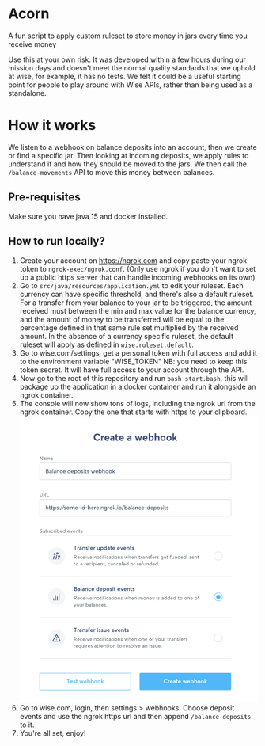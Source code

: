 # Acorn
A fun script to apply custom ruleset to store money in jars every time you receive money

Use this at your own risk. It was developed within a few hours during our mission days and doesn't meet the normal quality standards that we uphold at wise, for example, it has no tests. We felt it could be a useful starting point for people to play around with Wise APIs, rather than being used as a standalone.

# How it works

We listen to a webhook on balance deposits into an account, then we create or find a specific jar. Then looking at incoming deposits, we apply rules to understand if and how they should be moved to the jars. We then call the `/balance-movements` API to move this money between balances.

## Pre-requisites

Make sure you have java 15 and docker installed.

## How to run locally?

1.  Create your account on https://ngrok.com and copy paste your ngrok token to `ngrok-exec/ngrok.conf`. (Only use ngrok if you don't want to set up a public https server that can handle incoming webhooks on its own)
2.  Go to `src/java/resources/application.yml` to edit your ruleset. Each currency can have specific threshold, and there's also a default ruleset. For a transfer from your balance to your jar to be triggered, the amount received must between the min and max value for the balance currency, and the amount of money to be transferred will be equal to the percentage defined in that same rule set multiplied by the received amount. In the absence of a currency specific ruleset, the default ruleset will apply as defined in `wise.ruleset.default`.
3.  Go to wise.com/settings, get a personal token with full access and add it to the environment variable "WISE_TOKEN"
    NB: you need to keep this token secret. It will have full access to your account through the API.
4.  Now go to the root of this repository and run `bash start.bash`, this will package up the application in a docker container and run it alongside an ngrok container.
4. The console will now show tons of logs, including the ngrok url from the ngrok container. Copy the one that starts with https to your clipboard.
   ![WebHook Setup](resources/webhook-setup.png)
5. Go to wise.com, login, then settings > webhooks. Choose deposit events and use the ngrok https url and then append `/balance-deposits` to it.
6. You're all set, enjoy!


